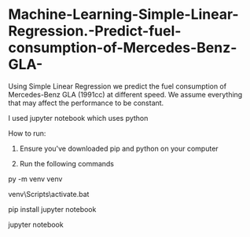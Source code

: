 # Machine-Learning-Simple-Linear-Regression.-Predict-fuel-consumption-of-Mercedes-Benz-GLA-


Using Simple Linear Regression we predict the fuel consumption of Mercedes-Benz GLA (1991cc) at different speed. We assume everything that may affect the performance to be constant.

I used jupyter notebook which uses python

How to run:

1. Ensure you've downloaded pip and python on your computer

2. Run the following commands

py -m venv venv

venv\Scripts\activate.bat

pip install jupyter notebook

jupyter notebook
